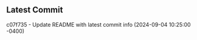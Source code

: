 
## Latest Commit
c07f735 - Update README with latest commit info (2024-09-04 10:25:00 -0400) <Yunxi-Zhou>
